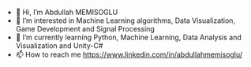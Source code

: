 - 👋 Hi, I’m Abdullah MEMISOGLU
- 👀 I’m interested in Machine Learning algorithms, Data Visualization, Game Development and Signal Processing
- 🌱 I’m currently learning Python, Machine Learning, Data Analysis and Visualization and Unity-C# 
- 📫 How to reach me https://www.linkedin.com/in/abdullahmemisoglu/
